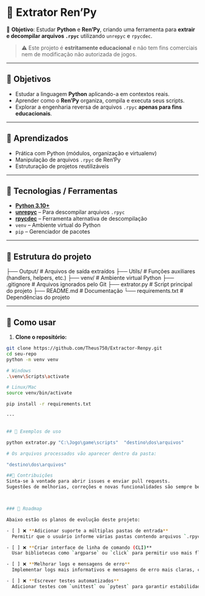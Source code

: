 # 🐍 Extrator Ren’Py

📌 **Objetivo**: Estudar **Python** e **Ren’Py**, criando uma ferramenta para **extrair e decompilar arquivos `.rpyc`** utilizando `unrepyc` e `rpycdec`.  

> ⚠️ Este projeto é **estritamente educacional** e não tem fins comerciais nem de modificação não autorizada de jogos.

---

## 🎯 Objetivos
- Estudar a linguagem **Python** aplicando-a em contextos reais.  
- Aprender como o **Ren’Py** organiza, compila e executa seus scripts.  
- Explorar a engenharia reversa de arquivos `.rpyc` **apenas para fins educacionais**.  

---

## 📖 Aprendizados
- Prática com Python (módulos, organização e virtualenv)  
- Manipulação de arquivos `.rpyc` de Ren’Py  
- Estruturação de projetos reutilizáveis  

---

## 🧰 Tecnologias / Ferramentas
- **[Python 3.10+](https://www.python.org/)**  
- **[unrepyc](https://github.com/CensoredUsername/unrpyc)** – Para descompilar arquivos `.rpyc`  
- **[rpycdec](https://github.com/Shizmob/rpyc)** – Ferramenta alternativa de descompilação  
- `venv` – Ambiente virtual do Python  
- `pip` – Gerenciador de pacotes  

---

## 📂 Estrutura do projeto


├── Output/ # Arquivos de saída extraídos
├── Utils/ # Funções auxiliares (handlers, helpers, etc.)
├── venv/ # Ambiente virtual Python
├── .gitignore # Arquivos ignorados pelo Git
├── extrator.py # Script principal do projeto
├── README.md # Documentação
└── requirements.txt # Dependências do projeto

---


## 🚀 Como usar

1. **Clone o repositório:**

```bash
git clone https://github.com/Theus750/Extractor-Renpy.git
cd seu-repo
python -m venv venv

# Windows
.\venv\Scripts\activate

# Linux/Mac
source venv/bin/activate

pip install -r requirements.txt

---


## 🧪 Exemplos de uso

python extrator.py "C:\Jogo\game\scripts"  "destino\dos\arquivos"      

# Os arquivos processados vão aparecer dentro da pasta:

"destino\dos\arquivos"

##🤝 Contribuições
Sinta-se à vontade para abrir issues e enviar pull requests.
Sugestões de melhorias, correções e novas funcionalidades são sempre bem-vindas.



### 📌 Roadmap

Abaixo estão os planos de evolução deste projeto:

- [ ] ❌ **Adicionar suporte a múltiplas pastas de entrada**  
  Permitir que o usuário informe várias pastas contendo arquivos `.rpyc` de uma vez só.

- [ ] ❌ **Criar interface de linha de comando (CLI)**  
  Usar bibliotecas como `argparse` ou `click` para permitir uso mais flexível via terminal.

- [ ] ❌ **Melhorar logs e mensagens de erro**  
  Implementar logs mais informativos e mensagens de erro mais claras, com tratamento de exceções.

- [ ] ❌ **Escrever testes automatizados**  
  Adicionar testes com `unittest` ou `pytest` para garantir estabilidade e facilitar futuras alterações.


